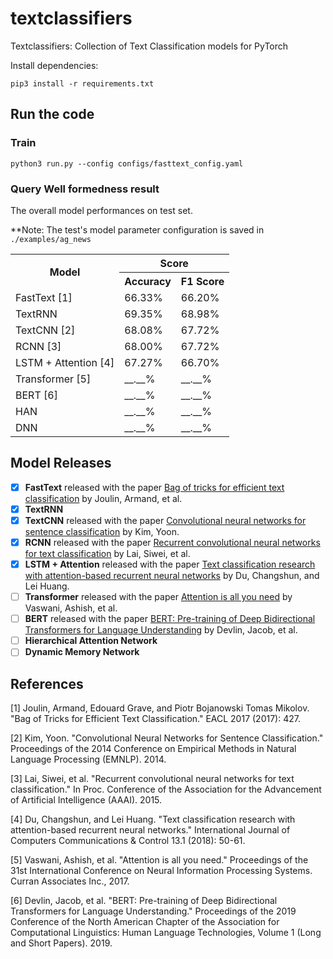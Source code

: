 # textclassifiers
Textclassifiers: Collection of Text Classification models for PyTorch

Install dependencies:

`pip3 install -r requirements.txt`

## Run the code
### Train
`python3 run.py --config configs/fasttext_config.yaml`

### Query Well formedness result
The overall model performances on test set. 

**Note: The test's model parameter configuration is saved in `./examples/ag_news`

<table>
    <tr>
        <th rowspan="2">Model</th>
        <th align="center" colspan="2">Score</th>
    </tr>
    <tr>
        <th>Accuracy</th>
        <th>F1 Score </th>
    </tr>
    <tr>
        <td>FastText [1]</td>
        <td>66.33%</td>
        <td>66.20%</td>
    </tr>
    <tr>
        <td>TextRNN</td>
        <td>69.35%</td>
        <td>68.98%</td>
    </tr>
    <tr>
        <td>TextCNN [2]</td>
        <td>68.08%</td>
        <td>67.72%</td>
    </tr>
    <tr>
        <td>RCNN [3]</td>
        <td>68.00%</td>
        <td>67.72%</td>
    </tr>
    <tr>
        <td>LSTM + Attention [4]</td>
        <td>67.27%</td>
        <td>66.70%</td>
    </tr>
    <tr>
        <td>Transformer [5]</td>
        <td>__.__%</td>
        <td>__.__%</td>
    </tr>
    <tr>
        <td>BERT [6]</td>
        <td>__.__%</td>
        <td>__.__%</td>
    </tr>
     <tr>
        <td>HAN</td>
        <td>__.__%</td>
        <td>__.__%</td>
    </tr>
    <tr>
        <td>DNN</td>
        <td>__.__%</td>
        <td>__.__%</td>
    </tr>
</table>

## Model Releases
- [x] <b>FastText</b> released with the paper [Bag of tricks for efficient text classification](https://arxiv.org/abs/1607.01759) by Joulin, Armand, et al.
- [x] <b>TextRNN</b>
- [x] <b>TextCNN</b> released with the paper [Convolutional neural networks for sentence classification](https://arxiv.org/abs/1408.5882) by Kim, Yoon.
- [x] <b>RCNN</b> released with the paper [Recurrent convolutional neural networks for text classification](http://zhengyima.com/my/pdfs/Textrcnn.pdf) by Lai, Siwei, et al.
- [x] <b>LSTM + Attention</b> released with the paper [Text classification research with attention-based recurrent neural networks](https://pdfs.semanticscholar.org/7ac1/e870f767b7d51978e5096c98699f764932ca.pdf) by Du, Changshun, and Lei Huang.
- [ ] <b>Transformer</b> released with the paper [Attention is all you need](https://user.phil.hhu.de/~cwurm/wp-content/uploads/2020/01/7181-attention-is-all-you-need.pdf) by Vaswani, Ashish, et al.
- [ ] <b>BERT</b> released with the paper [BERT: Pre-training of Deep Bidirectional Transformers for Language Understanding](https://arxiv.org/pdf/1810.04805.pdf) by Devlin, Jacob, et al.
- [ ] <b>Hierarchical Attention Network</b> 
- [ ] <b>Dynamic Memory Network</b>

## References
[1] Joulin, Armand, Edouard Grave, and Piotr Bojanowski Tomas Mikolov. "Bag of Tricks for Efficient Text Classification." EACL 2017 (2017): 427.

[2] Kim, Yoon. "Convolutional Neural Networks for Sentence Classification." Proceedings of the 2014 Conference on Empirical Methods in Natural Language Processing (EMNLP). 2014.

[3] Lai, Siwei, et al. "Recurrent convolutional neural networks for text classification." In Proc. Conference of the Association for the Advancement of Artificial Intelligence (AAAI). 2015.

[4] Du, Changshun, and Lei Huang. "Text classification research with attention-based recurrent neural networks." International Journal of Computers Communications & Control 13.1 (2018): 50-61.

[5] Vaswani, Ashish, et al. "Attention is all you need." Proceedings of the 31st International Conference on Neural Information Processing Systems. Curran Associates Inc., 2017.

[6] Devlin, Jacob, et al. "BERT: Pre-training of Deep Bidirectional Transformers for Language Understanding." Proceedings of the 2019 Conference of the North American Chapter of the Association for Computational Linguistics: Human Language Technologies, Volume 1 (Long and Short Papers). 2019.